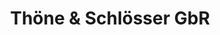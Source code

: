 ---
title: "Thöne & Schlösser GbR"
url: /leverkusen/thoene-und-schloesser-gbr/
shop: Autowerkstatt
---